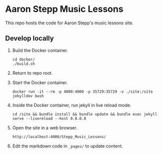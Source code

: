 # Aaron Stepp Music Lessons

This repo hosts the code for Aaron Stepp's music lessons site.

## Develop locally

1. Build the Docker container.
   ```
   cd docker/
   ./build.sh
   ```

2. Return to repo root.

3. Start the Docker container.
   ```
   docker run -it --rm -p 4000:4000 -p 35729:35729 -v ./site:/site jekylldev bash
   ```

4. Inside the Docker container, run jekyll in live reload mode.
   ```
   cd /site && bundle install && bundle update && bundle exec jekyll serve --livereload --host 0.0.0.0
   ```

5. Open the site in a web browser.
   ```
   http://localhost:4000/Stepp_Music_Lessons/
   ```

6. Edit the markdown code in `_pages/` to update content.